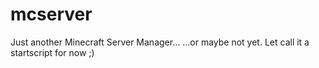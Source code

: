 # mcserver
Just another Minecraft Server Manager...
...or maybe not yet.
Let call it a startscript for now ;)
